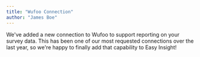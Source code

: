 ```yaml
---
title: "Wufoo Connection"
author: "James Boe"
---
```

We've added a new connection to Wufoo to support reporting on your survey data.<!--more--> This has been one of our most requested connections over the last year, so we're happy to finally add that capability to Easy Insight!